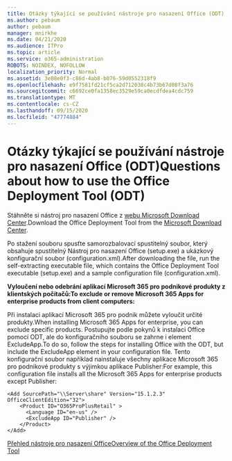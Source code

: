 ```yaml
---
title: Otázky týkající se používání nástroje pro nasazení Office (ODT)
ms.author: pebaum
author: pebaum
manager: mnirkhe
ms.date: 04/21/2020
ms.audience: ITPro
ms.topic: article
ms.service: o365-administration
ROBOTS: NOINDEX, NOFOLLOW
localization_priority: Normal
ms.assetid: 3e88e0f3-c86d-4ab8-b076-59d0552318f9
ms.openlocfilehash: e9f7581fd21cf5ca2d712038c4b73b67d08f3a76
ms.sourcegitcommit: c6692ce0fa1358ec3529e59ca0ecdfdea4cdc759
ms.translationtype: MT
ms.contentlocale: cs-CZ
ms.lasthandoff: 09/15/2020
ms.locfileid: "47774884"
---
```

# <a name="questions-about-how-to-use-the-office-deployment-tool-odt"></a><span data-ttu-id="ab94c-102">Otázky týkající se používání nástroje pro nasazení Office (ODT)</span><span class="sxs-lookup"><span data-stu-id="ab94c-102">Questions about how to use the Office Deployment Tool (ODT)</span></span>

<span data-ttu-id="ab94c-103">Stáhněte si nástroj pro nasazení Office z [webu Microsoft Download Center](https://go.microsoft.com/fwlink/p/?LinkID=626065).</span><span class="sxs-lookup"><span data-stu-id="ab94c-103">Download the Office Deployment Tool from the [Microsoft Download Center](https://go.microsoft.com/fwlink/p/?LinkID=626065).</span></span>
  
<span data-ttu-id="ab94c-104">Po stažení souboru spusťte samorozbalovací spustitelný soubor, který obsahuje spustitelný Nástroj pro nasazení Office (setup.exe) a ukázkový konfigurační soubor (configuration.xml).</span><span class="sxs-lookup"><span data-stu-id="ab94c-104">After downloading the file, run the self-extracting executable file, which contains the Office Deployment Tool executable (setup.exe) and a sample configuration file (configuration.xml).</span></span>
  
 <span data-ttu-id="ab94c-105">**Vyloučení nebo odebrání aplikací Microsoft 365 pro podnikové produkty z klientských počítačů:**</span><span class="sxs-lookup"><span data-stu-id="ab94c-105">**To exclude or remove Microsoft 365 Apps for enterprise products from client computers:**</span></span>
  
<span data-ttu-id="ab94c-106">Při instalaci aplikací Microsoft 365 pro podnik můžete vyloučit určité produkty.</span><span class="sxs-lookup"><span data-stu-id="ab94c-106">When installing Microsoft 365 Apps for enterprise, you can exclude specific products.</span></span> <span data-ttu-id="ab94c-107">Postupujte podle pokynů k instalaci Office pomocí ODT, ale do konfiguračního souboru se zahrne i element ExcludeApp.</span><span class="sxs-lookup"><span data-stu-id="ab94c-107">To do so, follow the steps for installing Office with the ODT, but include the ExcludeApp element in your configuration file.</span></span> <span data-ttu-id="ab94c-108">Tento konfigurační soubor například nainstaluje všechny aplikace Microsoft 365 pro podnikové produkty s výjimkou aplikace Publisher:</span><span class="sxs-lookup"><span data-stu-id="ab94c-108">For example, this configuration file installs all the Microsoft 365 Apps for enterprise products except Publisher:</span></span>
  
```
<Add SourcePath="\\Server\share" Version="15.1.2.3" OfficeClientEdition="32">
    <Product ID="O365ProPlusRetail" >
      <Language ID="en-us" />
      <ExcludeApp ID="Publisher" />
    </Product>
</Add>
```

[<span data-ttu-id="ab94c-109">Přehled nástroje pro nasazení Office</span><span class="sxs-lookup"><span data-stu-id="ab94c-109">Overview of the Office Deployment Tool</span></span>](https://docs.microsoft.com/deployoffice/overview-office-deployment-tool)
  

